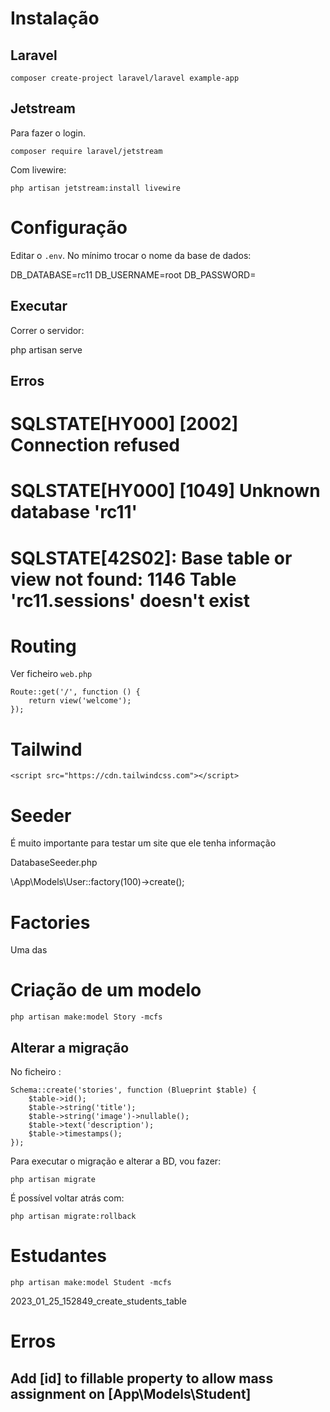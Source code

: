 # Instalação

## Laravel

```
composer create-project laravel/laravel example-app
```

## Jetstream

Para fazer o login.

```
composer require laravel/jetstream
```

Com livewire:

```
php artisan jetstream:install livewire
```

# Configuração

Editar o ```.env```. No mínimo trocar o nome da base de dados:

DB_DATABASE=rc11
DB_USERNAME=root
DB_PASSWORD=

## Executar

Correr o servidor:

php artisan serve

## Erros

# SQLSTATE[HY000] [2002] Connection refused

# SQLSTATE[HY000] [1049] Unknown database 'rc11'

# SQLSTATE[42S02]: Base table or view not found: 1146 Table 'rc11.sessions' doesn't exist


# Routing

Ver ficheiro ```web.php```

```
Route::get('/', function () {
    return view('welcome');
});
```
# Tailwind

```
<script src="https://cdn.tailwindcss.com"></script>
```

# Seeder

É muito importante para testar um site que ele tenha informação 

DatabaseSeeder.php

\App\Models\User::factory(100)->create();

# Factories

Uma das 

# Criação de um modelo

```
php artisan make:model Story -mcfs
```

## Alterar a migração

No ficheiro :

```
Schema::create('stories', function (Blueprint $table) {
    $table->id();
    $table->string('title');
    $table->string('image')->nullable();
    $table->text('description');
    $table->timestamps();
});
```

Para executar o migração e alterar a BD, vou fazer:

```
php artisan migrate
```

É possível voltar atrás com:

```
php artisan migrate:rollback
```

# Estudantes

```
php artisan make:model Student -mcfs
```

2023_01_25_152849_create_students_table

# Erros

## Add [id] to fillable property to allow mass assignment on [App\Models\Student]